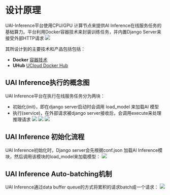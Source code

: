 

# 设计原理
UAI-Inference平台使用CPU/GPU 计算节点来提供AI Inference在线服务任务的基础算力。平台利用Docker容器技术来封装训练任务，并内置Django Server来接受外部HTTP请求
![](/ai/uai-inference/images/general/ai_inference综述.png)

其所设计到的主要技术和产品包括包括：
  - **Docker** [容器技术](ai/uai-inference/basic/docker)
  - **UHub** [UCloud Docker Hub](ai/uai-inference/basic/uhub)

## UAI Inference执行的概念图
UAI Inference平台在执行在线服务任务分为两块：

  * 初始化(init)，即在django server启动时会调用 load\_model 来加载AI 模型
  * 执行(service)，在外部请求被django server接收后，会调用execute来处理推理请求
![](/ai/uai-inference/images/general/ai_inference执行.png)
![](/ai/uai-service/images/guide/service-general.png)
![](/ai/uai-service/images/guide/code-overview.png)

## UAI Inference 初始化流程
UAI Inference初始化时，Django server会先根据conf.json 加载AI Inference模块，然后调用该模块的load_model来加载模型：
![](/ai/uai-inference/images/general/init.png)

## UAI Inference Auto-batching机制
UAI Inference通过data buffer queue的方式将累积的请求batch成一个请求：
![](/ai/uai-inference/images/general/ai_inference_batch.png)


